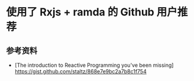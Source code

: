 # 使用了 Rxjs + ramda 的 Github 用户推荐

## 参考资料

- [The introduction to Reactive Programming you've been missing] https://gist.github.com/staltz/868e7e9bc2a7b8c1f754
